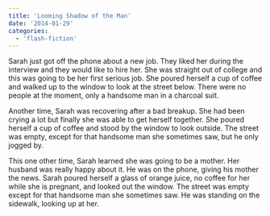 ```yaml
---
title: 'Looming Shadow of the Man'
date: '2014-01-29'
categories:
  - 'flash-fiction'
---
```


Sarah just got off the phone about a new job. They liked her during the
interview and they would like to hire her. She was straight out of college and
this was going to be her first serious job. She poured herself a cup of coffee
and walked up to the window to look at the street below. There were no people at
the moment, only a handsome man in a charcoal suit.

<!-- truncate -->

Another time, Sarah was recovering after a bad breakup. She had been crying a
lot but finally she was able to get herself together. She poured herself a cup
of coffee and stood by the window to look outside. The street was empty, except
for that handsome man she sometimes saw, but he only jogged by.

This one other time, Sarah learned she was going to be a mother. Her husband was
really happy about it. He was on the phone, giving his mother the news. Sarah
poured herself a glass of orange juice, no coffee for her while she is pregnant,
and looked out the window. The street was empty except for that handsome man she
sometimes saw. He was standing on the sidewalk, looking up at her.
